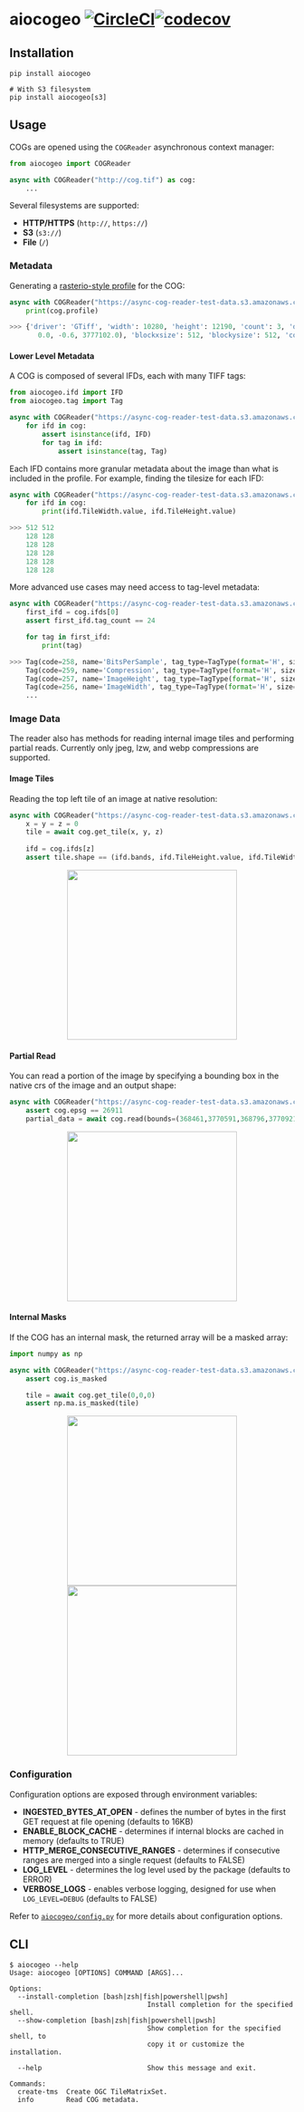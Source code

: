 # aiocogeo [![CircleCI](https://circleci.com/gh/geospatial-jeff/aiocogeo/tree/master.svg?style=svg)](https://circleci.com/gh/geospatial-jeff/aiocogeo/tree/master)[![codecov](https://codecov.io/gh/geospatial-jeff/aiocogeo/branch/master/graph/badge.svg)](https://codecov.io/gh/geospatial-jeff/aiocogeo)

## Installation
```
pip install aiocogeo

# With S3 filesystem
pip install aiocogeo[s3]
```

## Usage
COGs are opened using the `COGReader` asynchronous context manager:

```python
from aiocogeo import COGReader

async with COGReader("http://cog.tif") as cog:
    ...
```

Several filesystems are supported:
- **HTTP/HTTPS** (`http://`, `https://`)
- **S3** (`s3://`)
- **File** (`/`)

### Metadata
Generating a [rasterio-style profile](https://rasterio.readthedocs.io/en/latest/topics/profiles.html) for the COG:

```python
async with COGReader("https://async-cog-reader-test-data.s3.amazonaws.com/lzw_cog.tif") as cog:
    print(cog.profile)

>>> {'driver': 'GTiff', 'width': 10280, 'height': 12190, 'count': 3, 'dtype': 'uint8', 'transform': Affine(0.6, 0.0, 367188.0,
       0.0, -0.6, 3777102.0), 'blockxsize': 512, 'blockysize': 512, 'compress': 'lzw', 'interleave': 'pixel', 'crs': 'EPSG:26911', 'tiled': True, 'photometric': 'rgb'}
```

#### Lower Level Metadata
A COG is composed of several IFDs, each with many TIFF tags:

```python
from aiocogeo.ifd import IFD
from aiocogeo.tag import Tag

async with COGReader("https://async-cog-reader-test-data.s3.amazonaws.com/lzw_cog.tif") as cog:
    for ifd in cog:
        assert isinstance(ifd, IFD)
        for tag in ifd:
            assert isinstance(tag, Tag)
```

Each IFD contains more granular metadata about the image than what is included in the profile.  For example, finding the
tilesize for each IFD:

```python
async with COGReader("https://async-cog-reader-test-data.s3.amazonaws.com/lzw_cog.tif") as cog:
    for ifd in cog:
        print(ifd.TileWidth.value, ifd.TileHeight.value)

>>> 512 512
    128 128
    128 128
    128 128
    128 128
    128 128
```

More advanced use cases may need access to tag-level metadata:
```python
async with COGReader("https://async-cog-reader-test-data.s3.amazonaws.com/lzw_cog.tif") as cog:
    first_ifd = cog.ifds[0]
    assert first_ifd.tag_count == 24

    for tag in first_ifd:
        print(tag)

>>> Tag(code=258, name='BitsPerSample', tag_type=TagType(format='H', size=2), count=3, length=6, value=(8, 8, 8))
    Tag(code=259, name='Compression', tag_type=TagType(format='H', size=2), count=1, length=2, value=5)
    Tag(code=257, name='ImageHeight', tag_type=TagType(format='H', size=2), count=1, length=2, value=12190)
    Tag(code=256, name='ImageWidth', tag_type=TagType(format='H', size=2), count=1, length=2, value=10280)
    ...
```

### Image Data
The reader also has methods for reading internal image tiles and performing partial reads.  Currently only jpeg, lzw,
and webp compressions are supported.

#### Image Tiles
Reading the top left tile of an image at native resolution:

```python
async with COGReader("https://async-cog-reader-test-data.s3.amazonaws.com/webp_cog.tif") as cog:
    x = y = z = 0
    tile = await cog.get_tile(x, y, z)
    
    ifd = cog.ifds[z]
    assert tile.shape == (ifd.bands, ifd.TileHeight.value, ifd.TileWidth.value)
```

<p align="center">
  <img width="300" height="300" src="https://async-cog-reader-test-data.s3.amazonaws.com/readme/naip_top_left_tile.jpg">
</p>


#### Partial Read
You can read a portion of the image by specifying a bounding box in the native crs of the image and an output shape:

```python
async with COGReader("https://async-cog-reader-test-data.s3.amazonaws.com/webp_cog.tif") as cog:
    assert cog.epsg == 26911
    partial_data = await cog.read(bounds=(368461,3770591,368796,3770921), shape=(512,512))
```

<p align="center">
  <img width="300" height="300" src="https://async-cog-reader-test-data.s3.amazonaws.com/readme/partial_read.jpeg">
</p>

#### Internal Masks
If the COG has an internal mask, the returned array will be a masked array:

```python
import numpy as np

async with COGReader("https://async-cog-reader-test-data.s3.amazonaws.com/naip_image_masked.tif") as cog:
    assert cog.is_masked

    tile = await cog.get_tile(0,0,0)
    assert np.ma.is_masked(tile)
```

<p align="center">
  <img src="https://async-cog-reader-test-data.s3.amazonaws.com/readme/masked_tile.jpg" width="300" />
  <img src="https://async-cog-reader-test-data.s3.amazonaws.com/readme/mask.jpg" width="300" /> 
</p>

### Configuration
Configuration options are exposed through environment variables:
- **INGESTED_BYTES_AT_OPEN** - defines the number of bytes in the first GET request at file opening (defaults to 16KB)
- **ENABLE_BLOCK_CACHE** - determines if internal blocks are cached in memory (defaults to TRUE)
- **HTTP_MERGE_CONSECUTIVE_RANGES** - determines if consecutive ranges are merged into a single request (defaults to FALSE)
- **LOG_LEVEL** - determines the log level used by the package (defaults to ERROR)
- **VERBOSE_LOGS** - enables verbose logging, designed for use when `LOG_LEVEL=DEBUG` (defaults to FALSE)

Refer to [`aiocogeo/config.py`](https://github.com/geospatial-jeff/aiocogeo/blob/master/aiocogeo/config.py) for more details about configuration options.

## CLI
```
$ aiocogeo --help
Usage: aiocogeo [OPTIONS] COMMAND [ARGS]...

Options:
  --install-completion [bash|zsh|fish|powershell|pwsh]
                                  Install completion for the specified shell.
  --show-completion [bash|zsh|fish|powershell|pwsh]
                                  Show completion for the specified shell, to
                                  copy it or customize the installation.

  --help                          Show this message and exit.

Commands:
  create-tms  Create OGC TileMatrixSet.
  info        Read COG metadata.

```